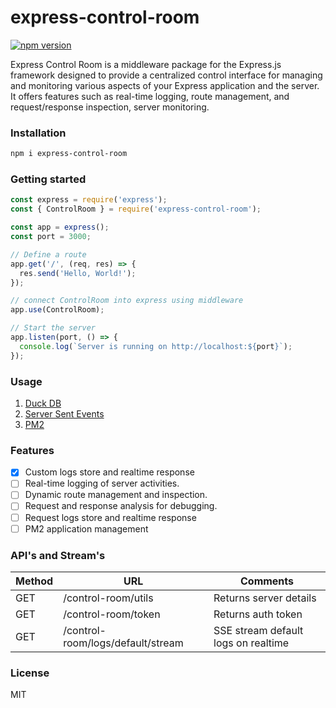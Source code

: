 # express-control-room

[![npm version](https://badge.fury.io/js/express-control-room.svg)](https://www.npmjs.com/package/express-control-room)


Express Control Room is a middleware package for the Express.js framework designed to provide a centralized control interface for managing and monitoring various aspects of your Express application and the server. It offers features such as real-time logging, route management, and request/response inspection, server monitoring.


### Installation

```bash
npm i express-control-room
```

### Getting started 

```javascript
const express = require('express');
const { ControlRoom } = require('express-control-room');

const app = express();
const port = 3000;

// Define a route
app.get('/', (req, res) => {
  res.send('Hello, World!');
});

// connect ControlRoom into express using middleware
app.use(ControlRoom);

// Start the server
app.listen(port, () => {
  console.log(`Server is running on http://localhost:${port}`);
});
```

### Usage 

1. [Duck DB](https://duckdb.org/)
2. [Server Sent Events](https://developer.mozilla.org/en-US/docs/Web/API/Server-sent_events/Using_server-sent_events)
3. [PM2](https://pm2.keymetrics.io/docs/usage/quick-start/)

### Features

- [x] Custom logs store and realtime response
- [ ] Real-time logging of server activities.
- [ ] Dynamic route management and inspection.
- [ ] Request and response analysis for debugging.
- [ ] Request logs store and realtime response
- [ ] PM2 application management

### API's and Stream's

| Method | URL                                      | Comments                              |
|--------|------------------------------------------|---------------------------------------|
| GET    | /control-room/utils                      | Returns server details                |
| GET    | /control-room/token                      | Returns auth token                    |
| GET    | /control-room/logs/default/stream        | SSE stream default logs on realtime   |



### License

MIT